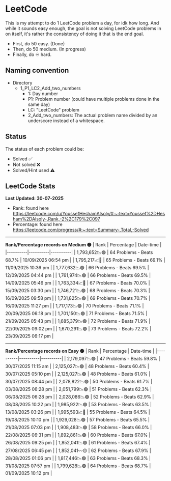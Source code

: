 # LeetCode

This is my attempt to do 1 LeetCode problem a day, for idk how long.
And while it sounds easy enough, the goal is not solving LeetCode problems in on itself,
it's rather the consistency of doing it that is the end goal.

- First, do 50 easy. (Done)
- Then, do 50 medium. (In progress)
- Finally, do ♾️ hard.


## Naming convention
- Directory
    - 1_P1_LC2_Add_two_numbers
        - 1: Day number
        - P1: Problem number (could have multiple problems done in the same day)
        - LC: "LeetCode" problem
        - 2_Add_two_numbers: The actual problem name divided by an underscore instead of a whitespace.

## Status
The status of each problem could be:
- Solved ✅
- Not solved ❌
- Solved/Hint used ⚠️

## LeetCode Stats
**Last Updated: 30-07-2025**
- Rank: found here https://leetcode.com/u/YoussefHeshamAlsoly/#:~:text=Youssef%2DHesham%2DAlsoly-,Rank,-2%2C179%2C097
- Percentage: found here https://leetcode.com/progress/#:~:text=Summary-,Total,-Solved

___
**Rank/Percentage records on Medium 🟡**
| Rank | Percentage | Date-time |
|----------|----------|----------|
| 1,793,652📉🟢 | 64 Problems - Beats 68.7% | 10/09/2025 06:54 pm |
| 1,795,217📈🔴 | 65 Problems - Beats 69.1% | 11/09/2025 10:36 pm |
| 1,777,632📉🟢 | 66 Problems - Beats 69.5% | 12/09/2025 04:44 pm |
| 1,761,974📉🟢 | 66 Problems - Beats 69.5% | 14/09/2025 05:46 pm |
| 1,763,334📈🔴 | 67 Problems - Beats 70.0% | 15/09/2025 03:30 pm |
| 1,746,721📉🟢 | 68 Problems - Beats 70.3% | 16/09/2025 09:58 pm |
| 1,731,825📉🟢 | 69 Problems - Beats 70.7% | 16/09/2025 11:27 pm |
| 1,717,173📉🟢 | 70 Problems - Beats 71.1% | 20/09/2025 06:18 pm |
| 1,701,150📉🟢 | 71 Problems - Beats 71.5% | 21/09/2025 05:43 pm |
| 1,685,379📉🟢 | 72 Problems - Beats 71.9% | 22/09/2025 09:02 pm |
| 1,670,291📉🟢 | 73 Problems - Beats 72.2% | 23/09/2025 06:17 pm |








___

**Rank/Percentage records on Easy 🟢**
| Rank | Percentage | Date-time |
|----------|----------|----------|
| 2,179,097📉🟢 | 47 Problems - Beats 59.8% | 30/07/2025 11:15 am |
| 2,125,027📉🟢 | 48 Problems - Beats 60.4% | 30/07/2025 05:10 pm |
| 2,125,027📉🟢 | 48 Problems - Beats 61.0% | 30/07/2025 08:44 pm |
| 2,078,822📉🟢 | 50 Problems - Beats 61.7% | 03/08/2025 06:28 pm |
| 2,051,799📉🟢 | 51 Problems - Beats 62.3% | 06/08/2025 06:28 pm |
| 2,028,086📉🟢 | 52 Problems - Beats 62.9% | 08/08/2025 10:22 pm |
| 1,985,922📉🟢 | 53 Problems - Beats 63.5% | 13/08/2025 03:26 pm |
| 1,995,593📈🔴 | 55 Problems - Beats 64.5% | 19/08/2025 10:10 pm |
| 1,929,028📉🟢 | 57 Problems - Beats 65.5% | 21/08/2025 07:03 pm |
| 1,908,483📉🟢 | 58 Problems - Beats 66.0% | 22/08/2025 06:31 pm |
| 1,892,861📉🟢 | 60 Problems - Beats 67.0% | 26/08/2025 09:25 pm |
| 1,852,041📉🟢 | 61 Problems - Beats 67.4% | 27/08/2025 06:45 pm |
| 1,852,041〰️🟡 | 62 Problems - Beats 67.9% | 28/08/2025 01:06 pm |
| 1,817,446📉🟢 | 63 Problems - Beats 68.3% | 31/08/2025 07:57 pm |
| 1,799,628📉🟢 | 64 Problems - Beats 68.7% | 01/09/2025 10:12 pm |